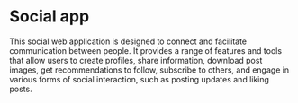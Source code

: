# Social app
This social web application is designed to connect and facilitate communication between people. It provides a range of features and tools that allow users to create profiles, share information, download post images, get recommendations to follow, subscribe to others, and engage in various forms of social interaction, such as posting updates and liking posts.
